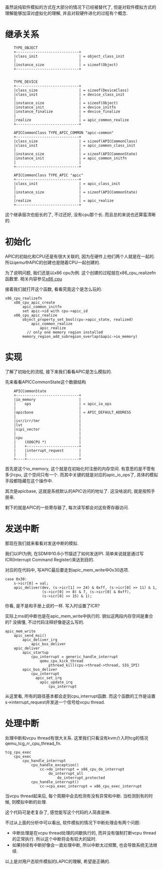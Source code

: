虽然说纯软件模拟的方式在大部分的情况下已经被替代了, 但是对软件模拟方式的理解能够加深对虚拟化的理解, 并且对软硬件进化的过程有个概念. 

# 继承关系

```
    TYPE_OBJECT
    +-----------------------------+
    |class_init                   | = object_class_init
    |                             |
    |instance_size                | = sizeof(Object)
    +-----------------------------+


    TYPE_DEVICE
    +-----------------------------+
    |class_size                   | = sizeof(DeviceClass)
    |class_init                   | = device_class_init
    |                             |
    |instance_size                | = sizeof(Object)
    |instance_init                | = device_initfn
    |instance_finalize            | = device_finalize
    |                             |
    |realize                      | = apic_common_realize
    +-----------------------------+

    APICCommonClass TYPE_APIC_COMMON "apic-common"
    +-----------------------------+
    |class_size                   | = sizeof(APICCommonClass)
    |class_init                   | = apic_common_class_init   
    |                             |
    |instance_size                | = sizeof(APICCommonState)
    |instance_init                | = apic_common_initfn       
    |                             |
    +-----------------------------+

    APICCommonClass TYPE_APIC "apic"                  
    +-----------------------------+                   
    |class_init                   | = apic_class_init
    |                             |                   
    |instance_size                | = sizeof(APICCommonState)
    |                             |                   
    |realize                      | = apic_realize
    +-----------------------------+                   
```

这个继承层次也挺长的了, 不过还好, 没有cpu那个长. 而且总的来说也还算蛮清晰的. 

# 初始化

APIC的初始化和CPU还是有很大关联的, 因为在硬件上他们两个人就是在一起的. 所以qemu中APIC的创建也是随着CPU一起创建的. 

为了说明问题, 我们还是以x86 cpu为例. 这个创建的过程就在x86_cpu_realizefn函数里. 相关内容参见[x86 cpu][1]

接着我们就打开这个函数, 看看究竟这个是怎么玩的. 

```
x86_cpu_realizefn
    x86_cpu_apic_create
        apic_common_initfn
        set apic->id with cpu->apic_id
    x86_cpu_apic_realize
        object_property_set_bool(cpu->apic_state, realized)
            apic_common_realize
                apic_realize
	      // only one memory region installed
        memory_region_add_subregion_overlap(&apic->io_memory)
```

# 实现

了解了初始化的流程, 接下来我们看看APIC是怎么模拟的. 

先来看看APICCommonState这个数据结构

```
    APICCommonState
    +-----------------------------+       
    |io_memory                    |
    |    ops                      | = apic_io_ops
    |                             |                                                                            
    |apicbase                     | = APIC_DEFAULT_ADDRESS
    |                             |
    |isr/irr/tmr                  |
    |lvt                          |
    |sipi_vector                  |
    |                             |
    |cpu                          |
    |    (X86CPU *)               |
    |    +------------------------+
    |    |interrupt_request       |
    |    |                        |
    +----+------------------------+
```

首先是这个io_memory, 这个就是在初始化时注册的内存空间. 有意思的是不管有多少cpu, 这个空间只有一个. 而其中关键的就是对应的apic_io_ops了, 具体的模拟手段都隐藏在这个操作中. 

其次是apicbase, 这就是系统默认的APIC访问的地址了. 这没啥说的, 就是按照手册来. 

剩下的就是APIC的一些寄存器了, 每次读写都会对这些寄存器访问. 

# 发送中断

那现在我们就来看看对发送中断的模拟. 

我们以IPI为例, 在SDM中10.6小节描述了如何发送IPI. 简单来说就是通过写ICR(Interrupt Command Register)来达到目的. 

对应的在代码中, 写APIC最后要走到apic_mem_write中0x30选项. 

```
case 0x30:
    s->icr[0] = val;
    apic_deliver(dev, (s->icr[1] >> 24) & 0xff, (s->icr[0] >> 11) & 1,
                 (s->icr[0] >> 8) & 7, (s->icr[0] & 0xff),
                 (s->icr[0] >> 15) & 1);
```

你看, 是不是和手册上说的一样. 写入时设置了ICR? 

实际上msi的中断也是在apic_mem_write中执行的. 貌似这两段内存空间是重合的? 没搞懂, 不过代码注释好像是这么写的. 

```
apic_mem_write
    apic_send_msi()
        apic_deliver_irq
            apic_bus_deliver
    apic_deliver
        apic_startup
            cpu_interrupt = generic_handle_interrupt
                qemu_cpu_kick_thread
                    pthread_kill(cpu->thread->thread, SIG_IPI)
        apic_bus_deliver
            cpu_interrupt
	          apic_set_irq
                apic_update_irq
                    cpu_interrupt
```

从这里看, 所有的路径基本都会走到cpu_interrupt函数. 而这个函数的工作是设置s->interrupt_request并发送一个信号给vcpu thread. 

# 处理中断

处理中断和vcpu thread有很大关系. 这里我们只看没有kvm介入时tcg的情况 qemu_tcg_rr_cpu_thread_fn. 

```
tcg_cpu_exec
    cpu_exec
        cpu_handle_interrupt
            cpu_handle_exception()
                cc->do_interrupt = x86_cpu_do_interrupt
                    do_interrupt_all
                        do_interrupt_protected
            cpu_handle_interrupt()
                cc->cpu_exec_interrupt = x86_cpu_exec_interrupt
```

当vcpu thread起来后, 每个周期中会去检测有没有异常和中断. 当检测到有的时候, 则模拟中断的处理. 

这个代码可是老复杂了, 感觉能写这个代码的人简直是神. 

不过从上面的分析中可以看出, 软件模拟的情况下中断处理会有两个问题: 

* 中断处理是在vcpu thread处理的间歇执行的, 而并没有强制打断vcpu thread的正常执行. 所以这个中断将会有较大的延时. 
* 如果持续有中断好像会一直处理中断, 所以中断太过频繁, 也会导致系统无法继续. 

以上是对用户态软件模拟的LAPIC的理解, 希望是正确的. 

[1]: /cpu/02-x86_cpu.md
